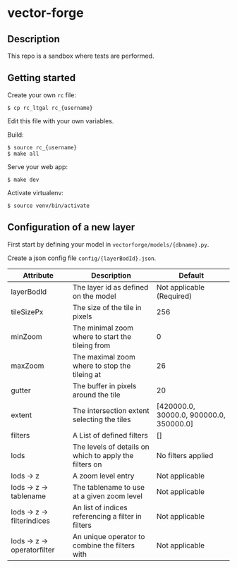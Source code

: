 vector-forge
============

## Description

This repo is a sandbox where tests are performed.


## Getting started

Create your own `rc` file:

    $ cp rc_ltgal rc_{username}

Edit this file with your own variables.

Build:

    $ source rc_{username}
    $ make all

Serve your web app:

    $ make dev

Activate virtualenv:

    $ source venv/bin/activate


## Configuration of a new layer

First start by defining your model in `vectorforge/models/{dbname}.py`.

Create a json config file `config/{layerBodId}.json`.


| Attribute                   | Description                                            | Default                                 |
|-----------------------------|--------------------------------------------------------|-----------------------------------------|
| layerBodId                  | The layer id as defined on the model                   | Not applicable (Required)               |
| tileSizePx                  | The size of the tile in pixels                         | 256                                     |
| minZoom                     | The minimal zoom where to start the tileing from       | 0                                       |
| maxZoom                     | The maximal zoom where to stop the tileing at          | 26                                      |
| gutter                      | The buffer in pixels around the tile                   | 20                                      |
| extent                      | The intersection extent selecting the tiles            | [420000.0, 30000.0, 900000.0, 350000.0] |
| filters                     | A List of defined filters                              | []                                      |
| lods                        | The levels of details on which to apply the filters on | No filters applied                      |
| lods -> z                   | A zoom level entry                                     | Not applicable                          |
| lods -> z -> tablename      | The tablename to use at a given zoom level             | Not applicable                          |
| lods -> z -> filterindices  | An list of indices referencing a filter in filters     | Not applicable                          |
| lods -> z -> operatorfilter | An unique operator to combine the filters with         | Not applicable                          |
